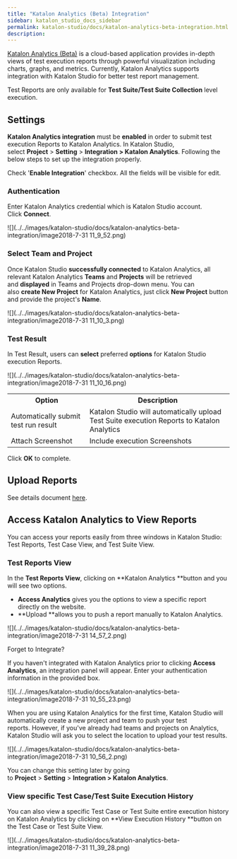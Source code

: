 ```yaml
---
title: "Katalon Analytics (Beta) Integration" 
sidebar: katalon_studio_docs_sidebar
permalink: katalon-studio/docs/katalon-analytics-beta-integration.html 
description: 
---
```

[Katalon Analytics (Beta)](/display/KA) is a cloud-based application provides in-depth views of test execution reports through powerful visualization including charts, graphs, and metrics. Currently, Katalon Analytics supports integration with Katalon Studio for better test report management.

Test Reports are only available for **Test Suite/Test Suite Collection** level execution.

Settings 
---------

**Katalon Analytics integration** must be **enabled** in order to submit test execution Reports to Katalon Analytics. In Katalon Studio, select **Project** > **Setting** > **Integration > Katalon Analytics**. Following the below steps to set up the integration properly.

Check '**Enable Integration**' checkbox. All the fields will be visible for edit.

### Authentication

Enter Katalon Analytics credential which is Katalon Studio account. Click **Connect**.

![](../../images/katalon-studio/docs/katalon-analytics-beta-integration/image2018-7-31 11_9_52.png)

### Select Team and Project

Once Katalon Studio **successfully connected** to Katalon Analytics, all relevant Katalon Analytics **Teams** and **Projects** will be retrieved and **displayed** in Teams and Projects drop-down menu. You can also **create New Project** for Katalon Analytics, just click **New Project** button and provide the project's **Name**. 

![](../../images/katalon-studio/docs/katalon-analytics-beta-integration/image2018-7-31 11_10_3.png)

### Test Result

In Test Result, users can **select** preferred **options** for Katalon Studio execution Reports.

![](../../images/katalon-studio/docs/katalon-analytics-beta-integration/image2018-7-31 11_10_16.png)

<table class="" style="table-layout: fixed;"><colgroup class="" style=""><col class="" style=""><col class="" style=""></colgroup><tbody class="" style=""><tr class="" style=""><th class="" style="">Option</th><th class="" style="">Description</th></tr><tr class="" style=""><td class="" style="">Automatically submit test run result</td><td class="" style="">Katalon Studio will automatically upload Test Suite execution Reports to Katalon Analytics</td></tr><tr class="" style=""><td class="" style="">Attach Screenshot</td><td class="" style="">Include execution Screenshots</td></tr></tbody></table>

Click **OK** to complete. 

Upload Reports
--------------

See details document [here](https://docs.katalon.com/x/wBxO).

Access Katalon Analytics to View Reports
----------------------------------------

You can access your reports easily from three windows in Katalon Studio: Test Reports, Test Case View, and Test Suite View. 

### Test Reports View

In the **Test Reports View**, clicking on **Katalon Analytics **button and you will see two options. 

*   **Access Analytics** gives you the options to view a specific report directly on the website. 
*   **Upload **allows you to push a report manually to Katalon Analytics. 

![](../../images/katalon-studio/docs/katalon-analytics-beta-integration/image2018-7-31 14_57_2.png)

Forget to Integrate?

If you haven't integrated with Katalon Analytics prior to clicking **Access Analytics**, an integration panel will appear. Enter your authentication information in the provided box.

![](../../images/katalon-studio/docs/katalon-analytics-beta-integration/image2018-7-31 10_55_23.png)

When you are using Katalon Analytics for the first time, Katalon Studio will automatically create a new project and team to push your test reports. However, if you've already had teams and projects on Analytics, Katalon Studio will ask you to select the location to upload your test results.

![](../../images/katalon-studio/docs/katalon-analytics-beta-integration/image2018-7-31 10_56_2.png)

You can change this setting later by going to **Project** > **Setting** > **Integration > Katalon Analytics**. 

### View specific Test Case/Test Suite Execution History

You can also view a specific Test Case or Test Suite entire execution history on Katalon Analytics by clicking on **View Execution History **button on the Test Case or Test Suite View.  

![](../../images/katalon-studio/docs/katalon-analytics-beta-integration/image2018-7-31 11_39_28.png)